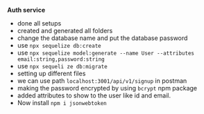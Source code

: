 **Auth service**
- done all setups
- created and generated all folders
- change the database name and put the database password
- use `npx sequelize db:create`
- use `npx sequelize model:generate --name User --attributes email:string,password:string`
- use `npx sequeli
ze db:migrate`
- setting up different files
- we can use path `localhost:3001/api/v1/signup` in postman
- making the password encrypted by using `bcrypt` npm package
- added attributes to show to the user like id and email.
- Now install `npm i jsonwebtoken`
